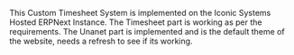 This Custom Timesheet System is implemented on the Iconic Systems Hosted ERPNext Instance. The Timesheet part is working as per the requirements. The Unanet part is implemented and is the default theme of the website, needs a refresh to see if its working.
